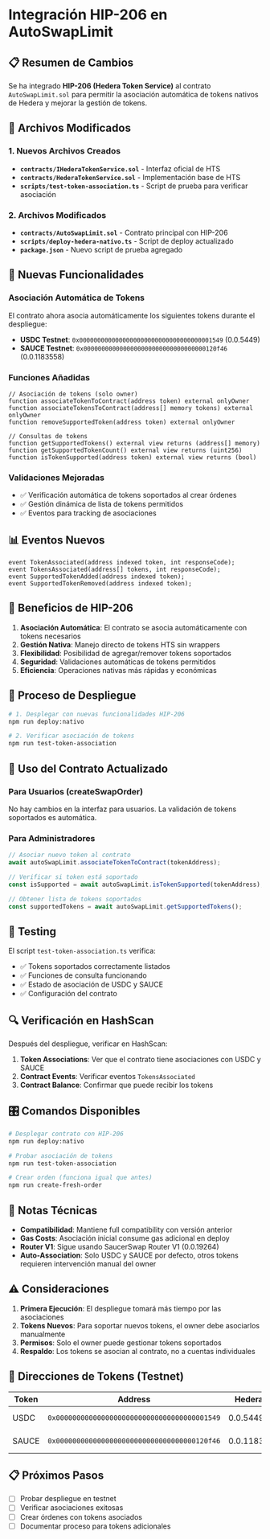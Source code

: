 # Integración HIP-206 en AutoSwapLimit

## 📋 Resumen de Cambios

Se ha integrado **HIP-206 (Hedera Token Service)** al contrato `AutoSwapLimit.sol` para permitir la asociación automática de tokens nativos de Hedera y mejorar la gestión de tokens.

## 🔧 Archivos Modificados

### 1. Nuevos Archivos Creados

- **`contracts/IHederaTokenService.sol`** - Interfaz oficial de HTS
- **`contracts/HederaTokenService.sol`** - Implementación base de HTS  
- **`scripts/test-token-association.ts`** - Script de prueba para verificar asociación

### 2. Archivos Modificados

- **`contracts/AutoSwapLimit.sol`** - Contrato principal con HIP-206
- **`scripts/deploy-hedera-nativo.ts`** - Script de deploy actualizado
- **`package.json`** - Nuevo script de prueba agregado

## 🚀 Nuevas Funcionalidades

### Asociación Automática de Tokens

El contrato ahora asocia automáticamente los siguientes tokens durante el despliegue:

- **USDC Testnet**: `0x0000000000000000000000000000000000001549` (0.0.5449)
- **SAUCE Testnet**: `0x0000000000000000000000000000000000120f46` (0.0.1183558)

### Funciones Añadidas

```solidity
// Asociación de tokens (solo owner)
function associateTokenToContract(address token) external onlyOwner
function associateTokensToContract(address[] memory tokens) external onlyOwner
function removeSupportedToken(address token) external onlyOwner

// Consultas de tokens
function getSupportedTokens() external view returns (address[] memory)
function getSupportedTokenCount() external view returns (uint256)
function isTokenSupported(address token) external view returns (bool)
```

### Validaciones Mejoradas

- ✅ Verificación automática de tokens soportados al crear órdenes
- ✅ Gestión dinámica de lista de tokens permitidos
- ✅ Eventos para tracking de asociaciones

## 📊 Eventos Nuevos

```solidity
event TokenAssociated(address indexed token, int responseCode);
event TokensAssociated(address[] tokens, int responseCode);
event SupportedTokenAdded(address indexed token);
event SupportedTokenRemoved(address indexed token);
```

## 🎯 Beneficios de HIP-206

1. **Asociación Automática**: El contrato se asocia automáticamente con tokens necesarios
2. **Gestión Nativa**: Manejo directo de tokens HTS sin wrappers
3. **Flexibilidad**: Posibilidad de agregar/remover tokens soportados
4. **Seguridad**: Validaciones automáticas de tokens permitidos
5. **Eficiencia**: Operaciones nativas más rápidas y económicas

## 🔄 Proceso de Despliegue

```bash
# 1. Desplegar con nuevas funcionalidades HIP-206
npm run deploy:nativo

# 2. Verificar asociación de tokens
npm run test-token-association
```

## 📱 Uso del Contrato Actualizado

### Para Usuarios (createSwapOrder)

No hay cambios en la interfaz para usuarios. La validación de tokens soportados es automática.

### Para Administradores

```typescript
// Asociar nuevo token al contrato
await autoSwapLimit.associateTokenToContract(tokenAddress);

// Verificar si token está soportado  
const isSupported = await autoSwapLimit.isTokenSupported(tokenAddress);

// Obtener lista de tokens soportados
const supportedTokens = await autoSwapLimit.getSupportedTokens();
```

## 🧪 Testing

El script `test-token-association.ts` verifica:

- ✅ Tokens soportados correctamente listados
- ✅ Funciones de consulta funcionando
- ✅ Estado de asociación de USDC y SAUCE
- ✅ Configuración del contrato

## 🔍 Verificación en HashScan

Después del despliegue, verificar en HashScan:

1. **Token Associations**: Ver que el contrato tiene asociaciones con USDC y SAUCE
2. **Contract Events**: Verificar eventos `TokensAssociated` 
3. **Contract Balance**: Confirmar que puede recibir los tokens

## 🎛️ Comandos Disponibles

```bash
# Desplegar contrato con HIP-206
npm run deploy:nativo

# Probar asociación de tokens
npm run test-token-association

# Crear orden (funciona igual que antes)
npm run create-fresh-order
```

## 📝 Notas Técnicas

- **Compatibilidad**: Mantiene full compatibility con versión anterior
- **Gas Costs**: Asociación inicial consume gas adicional en deploy
- **Router V1**: Sigue usando SaucerSwap Router V1 (0.0.19264)
- **Auto-Association**: Solo USDC y SAUCE por defecto, otros tokens requieren intervención manual del owner

## ⚠️ Consideraciones

1. **Primera Ejecución**: El despliegue tomará más tiempo por las asociaciones
2. **Tokens Nuevos**: Para soportar nuevos tokens, el owner debe asociarlos manualmente
3. **Permisos**: Solo el owner puede gestionar tokens soportados
4. **Respaldo**: Los tokens se asocian al contrato, no a cuentas individuales

## 🔗 Direcciones de Tokens (Testnet)

| Token | Address | Hedera ID | Estado |
|-------|---------|-----------|---------|
| USDC | `0x0000000000000000000000000000000000001549` | 0.0.5449 | ✅ Auto-asociado |
| SAUCE | `0x0000000000000000000000000000000000120f46` | 0.0.1183558 | ✅ Auto-asociado |

## 📋 Próximos Pasos

- [ ] Probar despliegue en testnet
- [ ] Verificar asociaciones exitosas  
- [ ] Crear órdenes con tokens asociados
- [ ] Documentar proceso para tokens adicionales